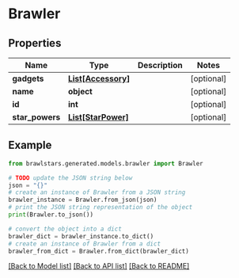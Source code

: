 # Brawler


## Properties

Name | Type | Description | Notes
------------ | ------------- | ------------- | -------------
**gadgets** | [**List[Accessory]**](Accessory.md) |  | [optional] 
**name** | **object** |  | [optional] 
**id** | **int** |  | [optional] 
**star_powers** | [**List[StarPower]**](StarPower.md) |  | [optional] 

## Example

```python
from brawlstars.generated.models.brawler import Brawler

# TODO update the JSON string below
json = "{}"
# create an instance of Brawler from a JSON string
brawler_instance = Brawler.from_json(json)
# print the JSON string representation of the object
print(Brawler.to_json())

# convert the object into a dict
brawler_dict = brawler_instance.to_dict()
# create an instance of Brawler from a dict
brawler_from_dict = Brawler.from_dict(brawler_dict)
```
[[Back to Model list]](../README.md#documentation-for-models) [[Back to API list]](../README.md#documentation-for-api-endpoints) [[Back to README]](../README.md)


